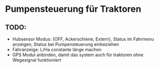 # Pumpensteuerung für Traktoren

## TODO:
- Hubsensor Modus: {OFF, Ackerschiene, Extern}, Status im Fahrmenu anzeigen, Status bei Pumpensteuerung einbeziehen
- Fahranzeige: L/Ha constante länge machen
- GPS Modul anbinden, damit das system auch für traktoren ohne Wegesignal funktioniert
